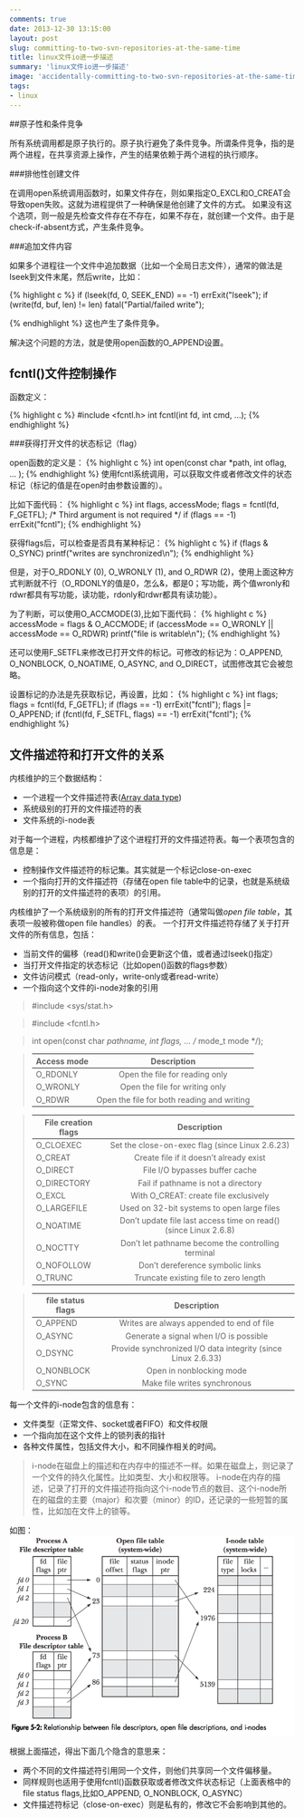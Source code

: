 ```yaml
---
comments: true
date: 2013-12-30 13:15:00
layout: post
slug: committing-to-two-svn-repositories-at-the-same-time
title: linux文件io进一步描述
summary: 'linux文件io进一步描述'
image: 'accidentally-committing-to-two-svn-repositories-at-the-same-time/svn.jpg'
tags:
- linux
---
```


[5-2]: /assets/Figure5-2.png "Relationship between file descriptors, open file descriptions, and i-nodes"

##原子性和条件竞争

所有系统调用都是原子执行的。原子执行避免了条件竞争。所谓条件竞争，指的是两个进程，在共享资源上操作，产生的结果依赖于两个进程的执行顺序。

###排他性创建文件

在调用open系统调用函数时，如果文件存在，则如果指定O_EXCL和O_CREAT会导致open失败。这就为进程提供了一种确保是他创建了文件的方式。
如果没有这个选项，则一般是先检查文件存在不存在，如果不存在，就创建一个文件。由于是check-if-absent方式，产生条件竞争。

###追加文件内容

如果多个进程往一个文件中追加数据（比如一个全局日志文件），通常的做法是lseek到文件末尾，然后write，比如：

{% highlight c %}
	if (lseek(fd, 0, SEEK_END) == -1)
    		errExit("lseek");
	if (write(fd, buf, len) != len) 
		fatal("Partial/failed write");

{% endhighlight %}
这也产生了条件竞争。

解决这个问题的方法，就是使用open函数的O_APPEND设置。


## fcntl()文件控制操作

函数定义：

{% highlight c %}
	#include <fcntl.h>
	int fcntl(int fd, int cmd, ...);
{% endhighlight %}

###获得打开文件的状态标记（flag）

open函数的定义是：
{% highlight c %}
int open(const char *path, int oflag, ... );
{% endhighlight %}
使用fcntl系统调用，可以获取文件或者修改文件的状态标记（标记的值是在open时由参数设置的）。

比如下面代码：
{% highlight c %}
int flags, accessMode;
flags = fcntl(fd, F_GETFL); /* Third argument is not required */ 
if (flags == -1)
    errExit("fcntl");
{% endhighlight %}

获得flags后，可以检查是否具有某种标记：
{% highlight c %}
if (flags & O_SYNC)
	printf("writes are synchronized\n");
{% endhighlight %}

但是，对于O_RDONLY (0), O_WRONLY (1), and O_RDWR (2)，使用上面这种方式判断就不行（O_RDONLY的值是0，怎么&，都是0；写功能，两个值wronly和rdwr都具有写功能，读功能，rdonly和rdwr都具有读功能）。

为了判断，可以使用O_ACCMODE(3),比如下面代码：
{% highlight c %}
accessMode = flags & O_ACCMODE;
if (accessMode == O_WRONLY || accessMode == O_RDWR)
    printf("file is writable\n");
{% endhighlight %}

还可以使用F_SETFL来修改已打开文件的标记。可修改的标记为：O_APPEND, O_NONBLOCK, O_NOATIME, O_ASYNC, and O_DIRECT，试图修改其它会被忽略。

设置标记的办法是先获取标记，再设置，比如：
{% highlight c %}
int flags;
flags = fcntl(fd, F_GETFL);
if (flags == -1)
	errExit("fcntl");
flags |= O_APPEND;
if (fcntl(fd, F_SETFL, flags) == -1)
    errExit("fcntl");
{% endhighlight %}

## 文件描述符和打开文件的关系

内核维护的三个数据结构：

*  一个进程一个文件描述符表([Array data type](http://en.wikipedia.org/wiki/Array_data_structure))
*  系统级别的打开的文件描述符的表
*  文件系统的i-node表

对于每一个进程，内核都维护了这个进程打开的文件描述符表。每一个表项包含的信息是：

*  控制操作文件描述符的标记集。其实就是一个标记close-on-exec
*  一个指向打开的文件描述符（存储在open file table中的记录，也就是系统级别的打开的文件描述符的表项）的引用。

内核维护了一个系统级别的所有的打开文件描述符（通常叫做*open file table*，其表项一般被称做open file handles）的表。
一个打开文件描述符存储了关于打开文件的所有信息，包括：

*  当前文件的偏移（read()和write()会更新这个值，或者通过lseek()指定）
*  当打开文件指定的状态标记（比如open()函数的flags参数）
*  文件访问模式（read-only，write-only或者read-write）
*  一个指向这个文件的i-node对象的引用

>  #include <sys/stat.h>

>  #include <fcntl.h>

>  int open(const char *pathname, int flags, ... /* mode_t mode */);

 > |Access mode | Description|
 > | ------------- |:-------------:|
 > |O_RDONLY    | Open the file for reading only|
 > |O_WRONLY    | Open the file for writing only|
 > |O_RDWR		| Open the file for both reading and writing|


> |File creation flags | Description|
> | ------------- |:-------------:|
> |O_CLOEXEC 	| Set the close-on-exec flag (since Linux 2.6.23)|
> |O_CREAT 		| Create file if it doesn’t already exist |
> |O_DIRECT 	| File I/O bypasses buffer cache|
> |O_DIRECTORY 	| Fail if pathname is not a directory |
> |O_EXCL 		| With O_CREAT: create file exclusively |
> |O_LARGEFILE 	| Used on 32-bit systems to open large files |
> |O_NOATIME 	| Don’t update file last access time on read() (since Linux 2.6.8) |
> |O_NOCTTY 	| Don’t let pathname become the controlling terminal |
> |O_NOFOLLOW 	| Don’t dereference symbolic links |
> |O_TRUNC		| Truncate existing file to zero length |


 > | file status flags | Description|
 > | ------------- |:-------------:|
 > |O_APPEND    | Writes are always appended to end of file|
 > |O_ASYNC    | Generate a signal when I/O is possible|
 > |O_DSYNC		| Provide synchronized I/O data integrity (since Linux 2.6.33)|
 > |O_NONBLOCK		| Open in nonblocking mode|
 > |O_SYNC		| Make file writes synchronous|


 





每一个文件的i-node包含的信息有：

*  文件类型（正常文件、socket或者FIFO）和文件权限
*  一个指向加在这个文件上的锁列表的指针
*  各种文件属性，包括文件大小，和不同操作相关的时间。

> i-node在磁盘上的描述和在内存中的描述不一样。如果在磁盘上，则记录了一个文件的持久化属性。比如类型、大小和权限等。
> i-node在内存的描述，记录了打开的文件描述符指向这个i-node节点的数目、这个i-node所在的磁盘的主要（major）和次要（minor）的ID，还记录的一些短暂的属性，比如加在文件上的锁等。

如图：
![alt text][5-2]

根据上面描述，得出下面几个隐含的意思来：

*  两个不同的文件描述符引用同一个文件，则他们共享同一个文件偏移量。
*  同样规则也适用于使用fcntl()函数获取或者修改文件状态标记（上面表格中的file status flags,比如O_APPEND, O_NONBLOCK, O_ASYNC）
*  文件描述符标记（close-on-exec）则是私有的，修改它不会影响到其他的。


